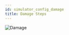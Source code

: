 ```yaml
---
id: simulator_config_damage
title: Damage Steps
---
```


![Damage](/docs/simulator_config_damage.jpg)
